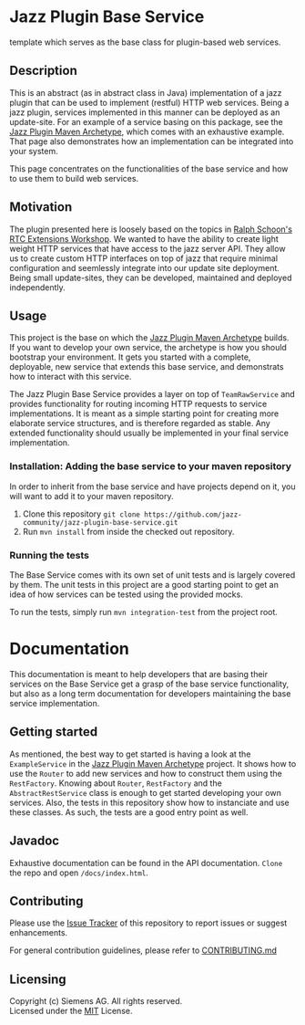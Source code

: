 # Jazz Plugin Base Service
template which serves as the base class for plugin-based web services.

## Description
This is an abstract (as in abstract class in Java) implementation of a jazz plugin that can be used to implement (restful) HTTP web services. Being a jazz plugin, services implemented in this manner can be deployed as an update-site. For an example of a service basing on this package, see the [Jazz Plugin Maven Archetype](https://github.com/jazz-community/jazz-plugin-maven-archetype), which comes with an exhaustive example. That page also demonstrates how an implementation can be integrated into your system.

This page concentrates on the functionalities of the base service and how to use them to build web services.

## Motivation
The plugin presented here is loosely based on the topics in [Ralph Schoon's RTC Extensions Workshop](https://rsjazz.wordpress.com/2017/03/17/updated-rtc-extensions-workshop-for-rtc-6-0-3/). We wanted to have the ability to create light weight HTTP services that have access to the jazz server API. They allow us to create custom HTTP interfaces on top of jazz that require minimal configuration and seemlessly integrate into our update site deployment. Being small update-sites, they can be developed, maintained and deployed independently.

## Usage
This project is the base on which the [Jazz Plugin Maven Archetype](https://github.com/jazz-community/jazz-plugin-maven-archetype) builds. If you want to develop your own service, the archetype is how you should bootstrap your environment. It gets you started with a complete, deployable, new service that extends this base service, and demonstrats how to interact with this service.

The Jazz Plugin Base Service provides a layer on top of `TeamRawService` and provides functionality for routing incoming HTTP requests to service implementations. It is meant as a simple starting point for creating more elaborate service structures, and is therefore regarded as stable. Any extended functionality should usually be implemented in your final service implementation.

### Installation: Adding the base service to your maven repository
In order to inherit from the base service and have projects depend on it, you will want to add it to your maven repository.

1. Clone this repository `git clone https://github.com/jazz-community/jazz-plugin-base-service.git`
2. Run `mvn install` from inside the checked out repository.

### Running the tests
The Base Service comes with its own set of unit tests and is largely covered by them. The unit tests in this project are a good starting point to get an idea of how services can be tested using the provided mocks.

To run the tests, simply run `mvn integration-test` from the project root.

# Documentation
This documentation is meant to help developers that are basing their services on the Base Service get a grasp of the base service functionality, but also as a long term documentation for developers maintaining the base service implementation.

## Getting started
As mentioned, the best way to get started is having a look at the `ExampleService` in the [Jazz Plugin Maven Archetype](https://github.com/jazz-community/jazz-plugin-maven-archetype) project. It shows how to use the `Router` to add new services and how to construct them using the `RestFactory`. Knowing about `Router`, `RestFactory` and the `AbstractRestService` class is enough to get started developing your own services. Also, the tests in this repository show how to instanciate and use these classes. As such, the tests are a good entry point as well.

## Javadoc
Exhaustive documentation can be found in the API documentation. `Clone` the repo and open `/docs/index.html`.

## Contributing
Please use the [Issue Tracker](https://github.com/jazz-community/rtc-absence-widget/issues) of this repository to report issues or suggest enhancements.

For general contribution guidelines, please refer to [CONTRIBUTING.md](https://github.com/jazz-community/jazz-plugin-base-service/blob/master/CONTRIBUTING.md)

## Licensing
Copyright (c) Siemens AG. All rights reserved.<br>
Licensed under the [MIT](https://github.com/jazz-community/jazz-plugin-base-service/blob/master/LICENSE) License.

